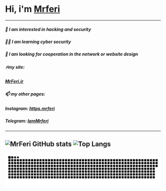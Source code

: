 # Hi, i'm [Mrferi](https://mrferi.ir)
---
##### 🔰 I am interested in **hacking** and **security** 
##### 🧑‍💻 I am learning **cyber security** 
##### 💞️ I am looking for cooperation in the network or website design 
##### ⚡my site:
#####     [MrFeri.ir](https://mrferi.ir)
##### 📫 my other pages:
#####     **Instagram:** [https.mrferi](https://instagram.com/https.mrferi)
#####     **Telegram:** [IamMrferi](https://t.me/IamMrferi) 

---
![MrFeri GitHub stats](https://github-readme-stats.vercel.app/api?username=httpsMrferi&hide=contribs&theme=dark)
![Top Langs](https://github-readme-stats.vercel.app/api/top-langs/?username=httpsMrferi&layout=compact&theme=dark)
---
<a href="#" align="center" ><img src="./maz.svg"></a>
